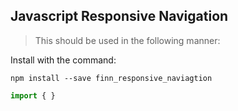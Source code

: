 ## Javascript Responsive Navigation

> This should be used in the following manner:

Install with the command:

```
npm install --save finn_responsive_naviagtion
```

```javascript
import { }

```